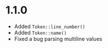 1.1.0
=====

* Added `Token::line_number()`
* Added `Token::name()`
* Fixed a bug parsing multiline values
